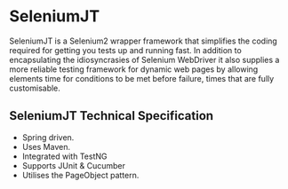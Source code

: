SeleniumJT
==========
SeleniumJT is a Selenium2 wrapper framework that simplifies the coding required for getting you tests up and running fast. 
In addition to encapsulating the idiosyncrasies of Selenium WebDriver it also supplies a more reliable testing framework 
for dynamic web pages by allowing elements time for conditions to be met before failure, times that are fully customisable.

<h2>SeleniumJT Technical Specification</h2>
<ul>
<li>Spring driven.</li>
<li>Uses Maven.</li>
<li>Integrated with TestNG</li>
<li>Supports JUnit & Cucumber</li>
<li>Utilises the PageObject pattern.</li>
</ul>


